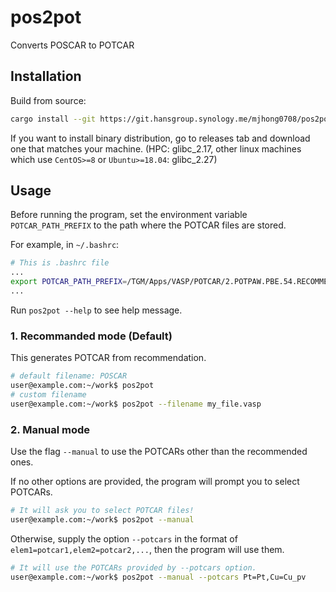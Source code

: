 # pos2pot

Converts POSCAR to POTCAR

## Installation

Build from source:
```bash
cargo install --git https://git.hansgroup.synology.me/mjhong0708/pos2pot.git
```

If you want to install binary distribution, go to releases tab and download one that matches your machine. (HPC: glibc_2.17, other linux machines which use `CentOS>=8` or `Ubuntu>=18.04`: glibc_2.27)

## Usage

Before running the program, set the environment variable `POTCAR_PATH_PREFIX` to the path where the POTCAR files are stored.

For example, in `~/.bashrc`:

```bash
# This is .bashrc file
...
export POTCAR_PATH_PREFIX=/TGM/Apps/VASP/POTCAR/2.POTPAW.PBE.54.RECOMMEND
...
```

Run `pos2pot --help` to see help message.

### 1. Recommanded mode (Default)

This generates POTCAR from recommendation.

```bash
# default filename: POSCAR
user@example.com:~/work$ pos2pot
# custom filename
user@example.com:~/work$ pos2pot --filename my_file.vasp
```

### 2. Manual mode

Use the flag `--manual` to use the POTCARs other than the recommended ones.

If no other options are provided, the program will prompt you to select POTCARs.

```bash
# It will ask you to select POTCAR files!
user@example.com:~/work$ pos2pot --manual
```

Otherwise, supply the option `--potcars` in the format of `elem1=potcar1,elem2=potcar2,...`, then the program will use them.

```bash
# It will use the POTCARs provided by --potcars option.
user@example.com:~/work$ pos2pot --manual --potcars Pt=Pt,Cu=Cu_pv
```